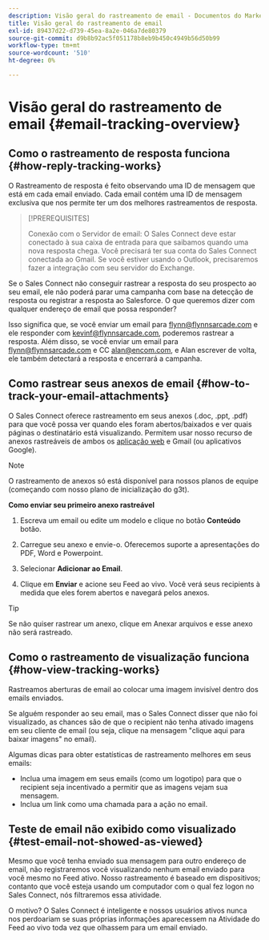 ```yaml
---
description: Visão geral do rastreamento de email - Documentos do Marketo - Documentação do produto
title: Visão geral do rastreamento de email
exl-id: 89437d22-d739-45ea-8a2e-046a7de80379
source-git-commit: d9b8b92ac5f051178b8eb9b450c4949b56d50b99
workflow-type: tm+mt
source-wordcount: '510'
ht-degree: 0%

---
```


# Visão geral do rastreamento de email {#email-tracking-overview}

## Como o rastreamento de resposta funciona {#how-reply-tracking-works}

O Rastreamento de resposta é feito observando uma ID de mensagem que está em cada email enviado. Cada email contém uma ID de mensagem exclusiva que nos permite ter um dos melhores rastreamentos de resposta.

>[!PREREQUISITES]
>
>Conexão com o Servidor de email: O Sales Connect deve estar conectado à sua caixa de entrada para que saibamos quando uma nova resposta chega. Você precisará ter sua conta do Sales Connect conectada ao Gmail. Se você estiver usando o Outlook, precisaremos fazer a integração com seu servidor do Exchange.

Se o Sales Connect não conseguir rastrear a resposta do seu prospecto ao seu email, ele não poderá parar uma campanha com base na detecção de resposta ou registrar a resposta ao Salesforce. O que queremos dizer com qualquer endereço de email que possa responder?

Isso significa que, se você enviar um email para flynn@flynnsarcade.com e ele responder com kevinf@flynnsarcade.com, poderemos rastrear a resposta. Além disso, se você enviar um email para flynn@flynnsarcade.com e CC alan@encom.com, e Alan escrever de volta, ele também detectará a resposta e encerrará a campanha.

## Como rastrear seus anexos de email {#how-to-track-your-email-attachments}

O Sales Connect oferece rastreamento em seus anexos (.doc, .ppt, .pdf) para que você possa ver quando eles foram abertos/baixados e ver quais páginas o destinatário está visualizando. Permitem usar nosso recurso de anexos rastreáveis de ambos os [aplicação web](https://toutapp.com/login) e Gmail (ou aplicativos Google).

>[!NOTE]
>
>O rastreamento de anexos só está disponível para nossos planos de equipe (começando com nosso plano de inicialização do g3t).

**Como enviar seu primeiro anexo rastreável**

1. Escreva um email ou edite um modelo e clique no botão **Conteúdo** botão.

1. Carregue seu anexo e envie-o. Oferecemos suporte a apresentações do PDF, Word e Powerpoint.

1. Selecionar **Adicionar ao Email**.

1. Clique em **Enviar** e acione seu Feed ao vivo. Você verá seus recipients à medida que eles forem abertos e navegará pelos anexos.

>[!TIP]
>
>Se não quiser rastrear um anexo, clique em Anexar arquivos e esse anexo não será rastreado.

## Como o rastreamento de visualização funciona {#how-view-tracking-works}

Rastreamos aberturas de email ao colocar uma imagem invisível dentro dos emails enviados.

Se alguém responder ao seu email, mas o Sales Connect disser que não foi visualizado, as chances são de que o recipient não tenha ativado imagens em seu cliente de email (ou seja, clique na mensagem &quot;clique aqui para baixar imagens&quot; no email).

Algumas dicas para obter estatísticas de rastreamento melhores em seus emails:

* Inclua uma imagem em seus emails (como um logotipo) para que o recipient seja incentivado a permitir que as imagens vejam sua mensagem.
* Inclua um link como uma chamada para a ação no email.

## Teste de email não exibido como visualizado {#test-email-not-showed-as-viewed}

Mesmo que você tenha enviado sua mensagem para outro endereço de email, não registraremos você visualizando nenhum email enviado para você mesmo no Feed ativo. Nosso rastreamento é baseado em dispositivos; contanto que você esteja usando um computador com o qual fez logon no Sales Connect, nós filtraremos essa atividade.

O motivo? O Sales Connect é inteligente e nossos usuários ativos nunca nos perdoariam se suas próprias informações aparecessem na Atividade do Feed ao vivo toda vez que olhassem para um email enviado.
